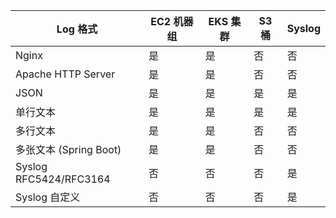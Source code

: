 
| Log 格式 | EC2 机器组 | EKS 集群 | S3 桶 | Syslog |
| ----------- | -------- |------------------ |  ---------- | ---------- |
| Nginx | 是 | 是 | 否 | 否 |
| Apache HTTP Server | 是 | 是 | 否 | 否 |
| JSON | 是 | 是 | 是 | 是 |
| 单行文本 | 是            | 是 | 是 | 是 |
| 多行文本 | 是 | 是 | 否 | 否 |
| 多张文本 (Spring Boot) | 是 | 是 | 否 | 否 |
| Syslog RFC5424/RFC3164 | 否 | 否 | 否 | 是 |
| Syslog 自定义 | 否 | 否 | 否 | 是 |